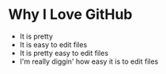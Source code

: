 # Why I Love GitHub

* It is pretty
* It is easy to edit files
* It is pretty easy to edit files
* I'm really diggin' how easy it is to edit files